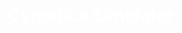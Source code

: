<!DOCTYPE html>
<html>
<head>
<style>
  .background {
    position: relative;
    width: 100%;
    height: 300px;
    background: url(https://github.com/jlcash61/cymatics/blob/main/src/cymaticssimulatorscreenshot.JPG) no-repeat center center/cover;
    color: white;
    text-align: center;
    display: flex;
    align-items: center;
    justify-content: center;
  }
</style>
</head>
<body>

<div class="background">
  <h1>Cymatics Simulator</h1>
</div>

</body>
</html>
